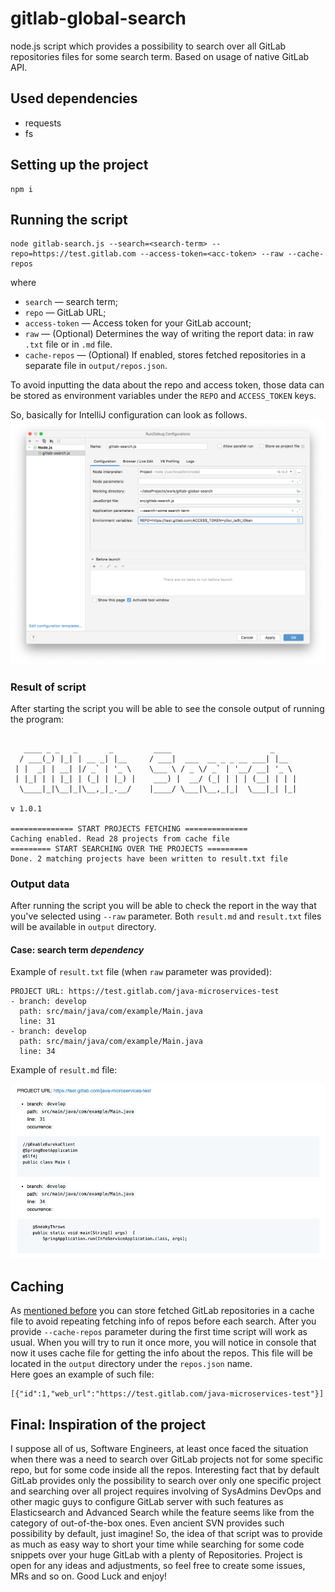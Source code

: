 # gitlab-global-search

 node.js script which provides a possibility to search over all GitLab repositories files for some 
 search term. Based on usage of native GitLab API.

## Used dependencies
+ requests 
+ fs 

## Setting up the project
```shell
npm i
```

## Running the script 

```shell
node gitlab-search.js --search=<search-term> --repo=https://test.gitlab.com --access-token=<acc-token> --raw --cache-repos
```

where
+ `search` — search term;
+ `repo` — GitLab URL;
+ `access-token` — Access token for your GitLab account;
+ `raw` — (Optional) Determines the way of writing the report data: in raw `.txt` file or in `.md` file.
+ `cache-repos` — (Optional) If enabled, stores fetched repositories in a separate file in `output/repos.json`.

To avoid inputting the data about the repo and access token, those data can be stored as environment 
variables under the `REPO` and `ACCESS_TOKEN` keys. </br>

So, basically for IntelliJ configuration can look as follows.
![img.png](static/intellij-config-example.png)

### Result of script 

After starting the script you will be able to see the console output of running the program: 
```shell

   ____ _ _   _       _         ____                      _     
  / ___(_) |_| | __ _| |__     / ___|  ___  __ _ _ __ ___| |__  
 | |  _| | __| |/ _` | '_ \    \___ \ / _ \/ _` | '__/ __| '_ \ 
 | |_| | | |_| | (_| | |_) |    ___) |  __/ (_| | | | (__| | | |
  \____|_|\__|_|\__,_|_.__/    |____/ \___|\__,_|_|  \___|_| |_|
                                                                           v 1.0.1                                     

============== START PROJECTS FETCHING ==============
Caching enabled. Read 28 projects from cache file
========= START SEARCHING OVER THE PROJECTS =========
Done. 2 matching projects have been written to result.txt file

```

### Output data

After running the script you will be able to check the report in the way that you've selected using `--raw` 
parameter. Both `result.md` and `result.txt` files will be available in `output` directory. <br/>

#### Case: search term _dependency_

Example of `result.txt` file (when `raw` parameter was provided):

```shell
PROJECT URL: https://test.gitlab.com/java-microservices-test
- branch: develop
  path: src/main/java/com/example/Main.java
  line: 31
- branch: develop
  path: src/main/java/com/example/Main.java
  line: 34
```
Example of `result.md` file:

![img.png](static/report-md-example.png)

## Caching
As  [mentioned before](#Running-the-script) you can store fetched GitLab repositories in a cache 
file to avoid repeating fetching info of repos before each search. After you provide `--cache-repos` 
parameter during the first time script will work as usual. When you will try to run it once more, you 
will notice in console that now it uses cache file for getting the info about the repos. This file will 
be located in the `output` directory under the `repos.json` name. <br/>
Here goes an example of such file:
```shell
[{"id":1,"web_url":"https://test.gitlab.com/java-microservices-test"}]
```

## Final: Inspiration of the project
I suppose all of us, Software Engineers, at least once faced the situation when there was a need to search
over GitLab projects not for some specific repo, but for some code inside all the repos. Interesting fact
that by default GitLab provides only the possibility to search over only one specific project and searching 
over all project requires involving of SysAdmins DevOps and other magic guys to configure GitLab server with 
such features as Elasticsearch and Advanced Search while the feature seems like from the category 
of out-of-the-box ones. Even ancient SVN provides such possibility by default, just imagine! 
So, the idea of that script was to provide as much as easy way to short your time
while searching for some code snippets over your huge GitLab with a plenty of Repositories. Project is open
for any ideas and adjustments, so feel free to create some issues, MRs and so on. Good Luck and enjoy!